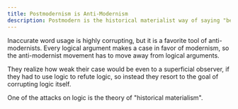```yaml
---
title: Postmodernism is Anti-Modernism
description: Postmodern is the historical materialist way of saying "better than modernism". Since we aren't historical materialists, we shouldn't play their word-game.
---
```

Inaccurate word usage is highly corrupting, but it is a favorite tool of anti-modernists. Every logical argument makes a case in favor of modernism, so the anti-modernist movement has to move away from logical arguments.

They realize how weak their case would be even to a superficial observer, if they had to use logic to refute logic, so instead they resort to the goal of corrupting logic itself.

One of the attacks on logic is the theory of "historical materialism".
